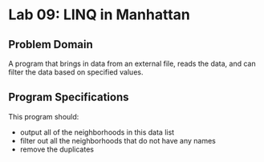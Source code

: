# Lab 09: LINQ in Manhattan

## Problem Domain
A program that brings in data from an external file, reads the data, and can filter the data based on specified values.

## Program Specifications
This program should:
- output all of the neighborhoods in this data list
- filter out all the neighborhoods that do not have any names
- remove the duplicates
